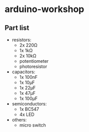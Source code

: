 # arduino-workshop

## Part list
- resistors:
    - 2x 220Ω
    - 1x 1kΩ
    - 2x 10kΩ
    - potentiometer
    - photoresistor
- capacitors:
    - 1x 100nF
    - 1x 10μF 
    - 1x 22μF
    - 1x 47μF
    - 1x 100μF
- semiconductors:
    - 1x BC547
    - 4x LED
- others:
    - micro switch